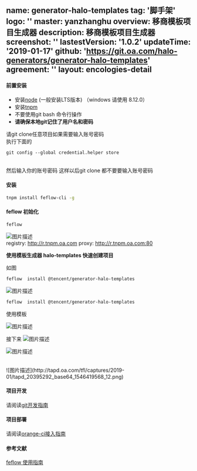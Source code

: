 name: generator-halo-templates
tag: '脚手架'
logo: ''
master: yanzhanghu
overview: 移商模板项目生成器
description: 移商模板项目生成器
screenshot: ''
lastestVersion: '1.0.2'
updateTime: '2019-01-17'
github: 'https://git.oa.com/halo-generators/generator-halo-templates'
agreement: ''
layout: encologies-detail
---

#### 前置安装

* 安装[node](https://nodejs.org/en/) (一般安装LTS版本) （windows 请使用 8.12.0）
* 安装[tnpm](http://tnpm.oa.com/)
* 不要使用git bash 命令行操作
*  __请确保本地git记住了用户名和密码__

请git clone任意项目如果需要输入账号密码
<br/>
执行下面的
```
git config --global credential.helper store
```
<br/>
然后输入你的账号密码
这样以后git clone 都不要要输入账号密码


#### 安装

``` bash
tnpm install feflow-cli -g
```
#### feflow 初始化

``` bash
feflow
```
![图片描述](http://tapd.oa.com/tfl/captures/2019-01/tapd_20395292_base64_1546419116_20.png)
<br/>
registry: http://r.tnpm.oa.com
proxy: http://r.tnpm.oa.com:80

 __使用模板生成器 halo-templates 快速创建项目__

如图
``` bash
feflow  install @tencent/generator-halo-templates
```
![图片描述](http://tapd.oa.com/tfl/captures/2019-01/tapd_20395292_base64_1546419279_72.png)

``` bash
feflow  install @tencent/generator-halo-templates
```
使用模板

![图片描述](http://tapd.oa.com/tfl/captures/2019-01/tapd_20395292_base64_1546419436_86.png)

接下来
![图片描述](http://tapd.oa.com/tfl/captures/2019-01/tapd_20395292_base64_1546419511_85.png)
<br/>

![图片描述](http://tapd.oa.com/tfl/captures/2019-01/tapd_20395292_base64_1546419847_5.png)

<br/>
![图片描述](http://tapd.oa.com/tfl/captures/2019-01/tapd_20395292_base64_1546419568_12.png)



#### 项目开发
 请阅读[git开发指南](http://tapd.oa.com/mobile_business_front/markdown_wikis/view/#1020395292008230339)
#### 项目部署
请阅读[orange-ci接入指南](http://tapd.oa.com/mobile_business_front/markdown_wikis/#orange-ci%E6%8E%A5%E5%85%A5%E6%8C%87%E5%8D%97)

#### 参考文献


[feflow 使用指南]( http://km.oa.com/group/29185/articles/show/359567)


